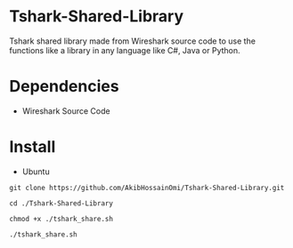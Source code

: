 # Tshark-Shared-Library
Tshark shared library made from Wireshark source code to use the functions like a library in any language like C#, Java or Python.

# Dependencies
* Wireshark Source Code

# Install
- Ubuntu

```
git clone https://github.com/AkibHossainOmi/Tshark-Shared-Library.git

cd ./Tshark-Shared-Library

chmod +x ./tshark_share.sh

./tshark_share.sh
```
